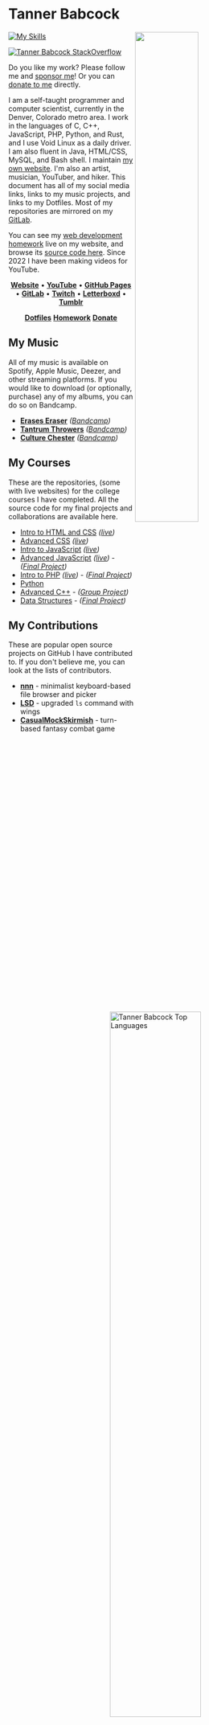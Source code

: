 # Tanner Babcock

[<img align="right" width="50%" src="https://github-readme-stats.vercel.app/api?username=Babkock&theme=onedark&count_private=true&border_radius=0&custom_title=10%2b%20Years%20Programming%20Experience&show_icons=true&include_all_commits=true&bg_color=DEG,121212,232323">](https://metrics.lecoq.io/Babkock?template=classic)

[![My Skills](https://skillicons.dev/icons?i=ableton,aws,bash,bootstrap,c,cloudflare,cpp,css,emacs,git,github,gitlab,html,ai,java,jquery,js,linux,mysql,nginx,nodejs,php,ps,py,qt,rust,sass,sqlite,ts,vim,webpack,wordpress&perline=7)](https://skillicons.dev)

[<img align="right" width="60%" src="https://github-readme-stats.vercel.app/api/top-langs?username=Babkock&show_icons=true&locale=en&layout=compact&theme=chartreuse-dark" alt="Tanner Babcock Top Languages" />](https://github.com/Babkock?tab=repositories)

[![Tanner Babcock StackOverflow](https://github-readme-stackoverflow.vercel.app/?userID=913182&theme=dark)](https://stackoverflow.com/users/913182/tanner-babcock?tab=profile)


Do you like my work? Please follow me and [sponsor me](https://github.com/sponsors/Babkock)! Or you can [donate to me](https://tannerbabcock.com/donate) directly.

I am a self-taught programmer and computer scientist, currently in the Denver, Colorado metro area. I work in the languages of C, C++, JavaScript, PHP, Python, and Rust, and I use Void Linux as a daily driver. I am also fluent in Java, HTML/CSS, MySQL, and Bash shell. I maintain [my own website](https://tannerbabcock.com/home). I'm also an artist, musician, YouTuber, and hiker. This document has all of my social media links, links to my music projects, and links to my Dotfiles. Most of my repositories are mirrored on my [GitLab](https://www.gitlab.com/Babkock/).

You can see my [web development homework](https://tannerbabcock.com/homework/index) live on my website, and browse its [source code here](https://github.com/Babkock/homework). Since 2022 I have been making videos for YouTube.

<p style="text-align:center" align="center">
<a href="https://tannerbabcock.com/home" target="_blank"><b>Website</b></a> &bull;
<a href="https://www.youtube.com/channel/UCdXmrPRUtsl-6pq83x3FrTQ" target="_blank"><b>YouTube</b></a> &bull;
<a href="https://babkock.github.io" target="_blank"><b>GitHub Pages</b></a> &bull;
<a href="https://gitlab.com/Babkock/" target="_blank"><b>GitLab</b></a> &bull;
<a href="https://www.twitch.tv/babkock" target="_blank"><b>Twitch</b></a> &bull;
<a href="https://letterboxd.com/babkock/" target="_blank"><b>Letterboxd</b></a> &bull;
<a href="https://tannerbabcock.tumblr.com" target="_blank"><b>Tumblr</b></a>
</p>
<p style="text-align:center" align="center">
<a href="https://github.com/Babkock/Dotfiles"><b>Dotfiles</b></a>
<a href="https://github.com/Babkock/homework"><b>Homework</b></a>
<a href="https://tannerbabcock.com/donate"><b>Donate</b></a>
</p>

## My Music

All of my music is available on Spotify, Apple Music, Deezer, and other streaming platforms. If you would like to download (or optionally, purchase) any of my albums, you can do so on Bandcamp.

* **[Erases Eraser](https://open.spotify.com/artist/3qysccskvwTB7ozJ0ojOTP)** *([Bandcamp](https://eraseseraser.bandcamp.com/))*
* **[Tantrum Throwers](https://open.spotify.com/artist/6x2K3JghRnqnFdg07SkrN3)** *([Bandcamp](https://tantrumthrowers.bandcamp.com/))*
* **[Culture Chester](https://open.spotify.com/artist/6id1ZGp3lQNo11vRjEXGlo)** *([Bandcamp](https://culturechester.bandcamp.com/))*

## My Courses

These are the repositories, (some with live websites) for the college courses I have completed. All the source code for my final projects and collaborations are available here.

* [Intro to HTML and CSS](https://github.com/Babkock/homework/tree/master/wdv101) *([live](https://tannerbabcock.com/homework/index?c=wdv101))*
* [Advanced CSS](https://github.com/Babkock/homework/tree/master/wdv205) *([live](https://tannerbabcock.com/homework/index?c=wdv205))*
* [Intro to JavaScript](https://github.com/Babkock/homework/tree/master/wdv221) *([live](https://tannerbabcock.com/homework/index?c=wdv221))*
* [Advanced JavaScript](https://github.com/Babkock/homework/tree/master/wdv321) *([live](https://tannerbabcock.com/homework/index?c=wdv321))* - *([Final Project](https://tannerbabcock.com/homework/wdv321/recipes/home.html))*
* [Intro to PHP](https://github.com/Babkock/homework/tree/master/wdv341) *([live](https://tannerbabcock.com/homework/index?c=wdv341))* - *([Final Project](https://tannerbabcock.com/homework/wdv341/wax/index))*
* [Python](https://github.com/Babkock/python)
* [Advanced C++](https://github.com/Babkock/cis164) - *([Group Project](https://github.com/naertz/CasualMockSkirmish))*
* [Data Structures](https://github.com/Babkock/cis152) - *([Final Project](https://github.com/Babkock/VideoStore))*

## My Contributions

These are popular open source projects on GitHub I have contributed to.  If you don't believe me, you can look at the lists of contributors.

* **[nnn](https://github.com/jarun/nnn)** - minimalist keyboard-based file browser and picker
* **[LSD](https://github.com/lsd-rs/lsd)** - upgraded `ls` command with wings
* **[CasualMockSkirmish](https://github.com/naertz/CasualMockSkirmish)** - turn-based fantasy combat game

<!-- <a rel="me" href="https://fosstodon.org/@babkock">Mastodon</a> -->

